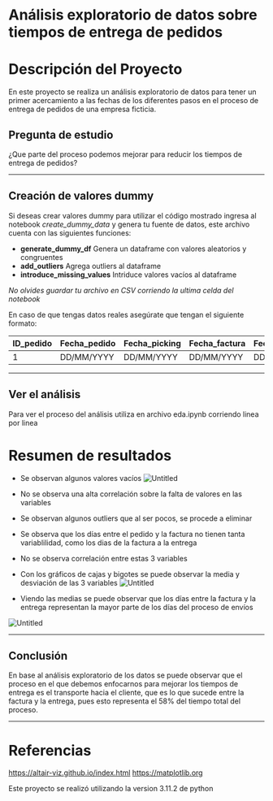 # Análisis exploratorio de datos sobre tiempos de entrega de pedidos

# Descripción del Proyecto

En este proyecto se realiza un análisis exploratorio de datos para tener un primer acercamiento a las fechas de los diferentes pasos en el proceso de entrega de pedidos de una empresa ficticia.

## Pregunta de estudio

¿Que parte del proceso podemos mejorar para reducir los tiempos de entrega de pedidos?
______
## Creación de valores dummy

Si deseas crear valores dummy para utilizar el código mostrado ingresa al notebook *create_dummy_data* y genera tu fuente de datos, este archivo cuenta con las siguientes funciones:

* **generate_dummy_df** Genera un dataframe con valores aleatorios y congruentes
* **add_outliers** Agrega outliers al dataframe
* **introduce_missing_values** Intriduce valores vacíos al dataframe

*No olvides guardar tu archivo en CSV corriendo la ultima celda del notebook*

En caso de que tengas datos reales asegúrate que tengan el siguiente formato:

| ID_pedido | Fecha_pedido | Fecha_picking | Fecha_factura | Fecha_entrega |
|-----------|--------------|--------------|--------------|--------------|
| 1         | DD/MM/YYYY   | DD/MM/YYYY   | DD/MM/YYYY   | DD/MM/YYYY   |
____
## Ver el análisis

Para ver el proceso del análisis utiliza en archivo eda.ipynb corriendo linea por linea

# Resumen de resultados

* Se observan algunos valores vacíos 
![Untitled](https://raw.githubusercontent.com/Alejandro-Tecno/EDA_project/main/results/images/empty_values.png)

* No se observa una alta correlación sobre la falta de valores en las variables
* Se observan algunos outliers que al ser pocos, se procede a eliminar
* Se observa que los días entre el pedido y la factura no tienen tanta variablilidad, como los dias de la factura a la entrega
* No se observa correlación entre estas 3 variables
* Con los gráficos de cajas y bigotes se puede observar la media y desviación de las 3 variables
![Untitled](https://raw.githubusercontent.com/Alejandro-Tecno/EDA_project/main/results/images/boxplot.png)

* Viendo las medias se puede observar que los días entre la factura y la entrega representan la mayor parte de los días del proceso de envíos

![Untitled](https://raw.githubusercontent.com/Alejandro-Tecno/EDA_project/main/results/images/radial.png)
______
## Conclusión

En base al análisis exploratorio de los datos se puede observar que el proceso en el que debemos enfocarnos para mejorar los tiempos de entrega es el transporte hacia el cliente, que es lo que sucede entre la factura y la entrega, pues esto representa el 58% del tiempo total del proceso.
______
# Referencias

https://altair-viz.github.io/index.html
https://matplotlib.org


Este proyecto se realizó utilizando la version 3.11.2 de python